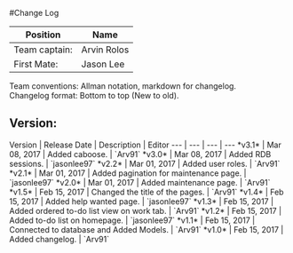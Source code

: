 #Change Log

Position | Name 
--- | ---
Team captain: | Arvin Rolos
First Mate: | Jason Lee


Team conventions: Allman notation, markdown for changelog.  
Changelog format: Bottom to top (New to old).

<h2>Version: </h2>
Version | Release Date | Description  | Editor
--- | --- | --- | ---
*v3.1* | Mar 08, 2017 | Added caboose. | `Arv91`
*v3.0* | Mar 08, 2017 | Added RDB sessions. | `jasonlee97`
*v2.2* | Mar 01, 2017 | Added user roles. | `Arv91`
*v2.1* | Mar 01, 2017 | Added pagination for maintenance page. | `jasonlee97`
*v2.0* | Mar 01, 2017 | Added maintenance page. | `Arv91`
*v1.5* | Feb 15, 2017 | Changed the title of the pages. | `Arv91`
*v1.4* | Feb 15, 2017 | Added help wanted page. | `jasonlee97`
*v1.3* | Feb 15, 2017 | Added ordered to-do list view on work tab. | `Arv91`
*v1.2* | Feb 15, 2017 | Added to-do list on homepage. | `jasonlee97`
*v1.1* | Feb 15, 2017 | Connected to database and Added Models. | `Arv91`
*v1.0* | Feb 15, 2017 | Added changelog. | `Arv91`